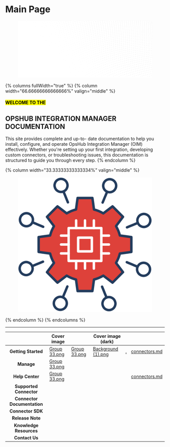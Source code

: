 # Main Page

<figure><img src=".gitbook/assets/Background.png" alt=""><figcaption></figcaption></figure>

{% columns fullWidth="true" %}
{% column width="66.66666666666666%" valign="middle" %}
#### <mark style="color:$danger;">WELCOME TO THE</mark>

## **OPSHUB INTEGRATION MANAGER DOCUMENTATION**

This site provides complete and up-to- date documentation to help you install, configure, and operate OpsHub Integration Manager (OIM) effectively. Whether you're setting up your first integration, developing custom connectors, or troubleshooting issues, this documentation is structured to guide you through every step.
{% endcolumn %}

{% column width="33.33333333333334%" valign="middle" %}
<figure><img src=".gitbook/assets/Group 33.png" alt=""><figcaption></figcaption></figure>


{% endcolumn %}
{% endcolumns %}

***

<table data-view="cards"><thead><tr><th align="center"></th><th data-hidden data-card-cover data-type="image">Cover image</th><th data-hidden data-type="image"></th><th data-hidden data-card-cover-dark data-type="image">Cover image (dark)</th><th data-hidden data-type="content-ref"></th><th data-hidden data-card-target data-type="content-ref"></th></tr></thead><tbody><tr><td align="center"><strong>Getting Started</strong></td><td data-object-fit="contain"><a href=".gitbook/assets/Group 33.png">Group 33.png</a></td><td><a href=".gitbook/assets/Group 33.png">Group 33.png</a></td><td><a href=".gitbook/assets/Background (1).png">Background (1).png</a></td><td><a href="./">.</a></td><td><a href="connectors.md">connectors.md</a></td></tr><tr><td align="center"><strong>Manage</strong></td><td data-object-fit="contain"><a href=".gitbook/assets/Group 33.png">Group 33.png</a></td><td></td><td></td><td></td><td></td></tr><tr><td align="center"><strong>Help Center</strong></td><td data-object-fit="contain"><a href=".gitbook/assets/Group 33.png">Group 33.png</a></td><td></td><td></td><td></td><td><a href="connectors.md">connectors.md</a></td></tr><tr><td align="center"><strong>Supported Connector</strong></td><td></td><td></td><td></td><td></td><td></td></tr><tr><td align="center"><strong>Connector Documentation</strong></td><td></td><td></td><td></td><td></td><td></td></tr><tr><td align="center"><strong>Connector SDK</strong></td><td></td><td></td><td></td><td></td><td></td></tr><tr><td align="center"><strong>Release Note</strong></td><td></td><td></td><td></td><td></td><td></td></tr><tr><td align="center"><strong>Knowledge Resources</strong></td><td></td><td></td><td></td><td></td><td></td></tr><tr><td align="center"><strong>Contact Us</strong></td><td></td><td></td><td></td><td></td><td></td></tr></tbody></table>



